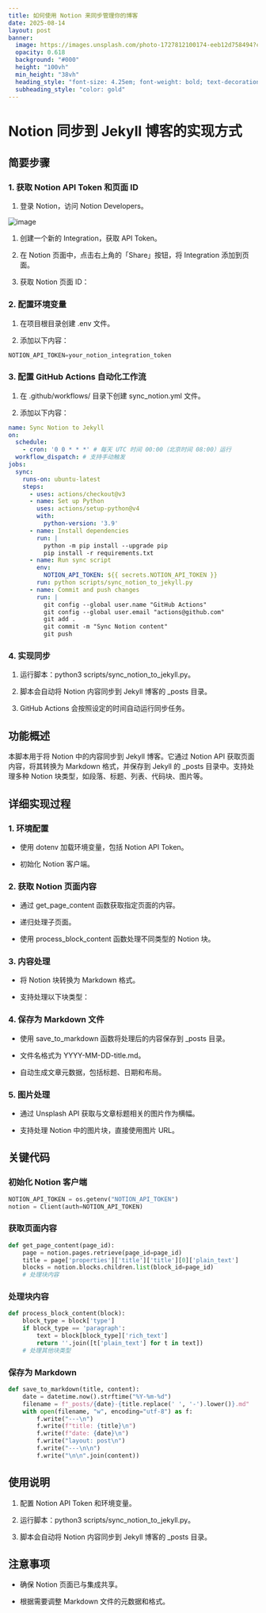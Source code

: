 ```yaml
---
title: 如何使用 Notion 来同步管理你的博客
date: 2025-08-14
layout: post
banner:
  image: https://images.unsplash.com/photo-1727812100174-eeb12d758494?crop=entropy&cs=tinysrgb&fit=max&fm=jpg&ixid=M3w2OTIwMzJ8MHwxfHJhbmRvbXx8fHx8fHx8fDE3NTUxODEzMTl8&ixlib=rb-4.1.0&q=80&w=1080
  opacity: 0.618
  background: "#000"
  height: "100vh"
  min_height: "38vh"
  heading_style: "font-size: 4.25em; font-weight: bold; text-decoration: underline"
  subheading_style: "color: gold"
---
```


# Notion 同步到 Jekyll 博客的实现方式

## 简要步骤

### 1. 获取 Notion API Token 和页面 ID

1. 登录 Notion，访问 Notion Developers。

![image](https://prod-files-secure.s3.us-west-2.amazonaws.com/a7a0cc5a-89b9-4cda-8686-1fba0ca52f40/d19c1afe-dea5-4312-9333-786b0ba83054/image.png?X-Amz-Algorithm=AWS4-HMAC-SHA256&X-Amz-Content-Sha256=UNSIGNED-PAYLOAD&X-Amz-Credential=ASIAZI2LB466SK2Q47FB%2F20250814%2Fus-west-2%2Fs3%2Faws4_request&X-Amz-Date=20250814T142158Z&X-Amz-Expires=3600&X-Amz-Security-Token=IQoJb3JpZ2luX2VjEP7%2F%2F%2F%2F%2F%2F%2F%2F%2F%2FwEaCXVzLXdlc3QtMiJHMEUCIQCr9kObLg2n0zRUfCjJ9EseryN%2BLAyc6p23zGBGc7WPOQIgYD%2FQqTFX%2Bv4Q9Xun9o%2FHI6Ioh2AtJnOIIbj4NCGQcNMq%2FwMIRxAAGgw2Mzc0MjMxODM4MDUiDOU2zTkBw3H5bzGI1yrcA4sB58BzCHFDBcBkvKmtjuBFtUIqdAD%2F%2BzAYORINM%2FAvcDscXFAj%2BxfjqZJ6blqQaNDUZAha9TXz%2FPDsWbLZ3GAkup%2Fd67WhkP%2B7QdJxiN70rwX0GKagioCbWfVoklTkoKKTPdw6xokG1uPyIXxvg%2FuuffVm7GhuiXgvKuJeVSQ80vGXHkgTwgiDUTAIbPVdazkbGq6VOTEnssRKKwvEGhCPW9HctUcJsymcalUMwytX7M1vG%2FCxs2RBP7PQRU%2Be073gByX5BT6sCNjWO6nryfD%2BlHw2EMDecpI29WywAW%2BKHwzCBaPrZfruXo8xaxwTbNTYwHNu1sVizE%2F1tBn8vtKPoipDQPTAGEhQb%2B%2BEYCAl9YVljSZdSYDy8RthtaMcddiP2sc%2FKBmMog4cs42Tn9GyDU2aw1ufATTY3GSTTG6fdkY5VZss0Q%2FVGaBC7IQQCFCVNehg%2BPopbaz1kzGQQHhf8sBLxhNV256udeHwypjTmeEzsKOWz%2BXnqc8peFEoj12%2BZLJPUYcRVxujpiRx56cqs9qDdMCD4hgsBjlQafnytIPK8Memp54iC483ed6UgzDRB3NhhiWghtsKC8CdBC%2Blmbzihae1NFrgihiJ7daNFHPEgpVv0udqQiTwMPjN98QGOqUBnmmlX588DkTDV%2FF5TJIjLumFJ1gIQQheTkZ5Qg6p%2FkHcqUkRopMLKnNfYaSaUhJdImv3gzNmISCpMKIZg4e3CfWmUBTc6JzvPzt7zp0%2BGLxUUu2bvxIk2SACW4O99Eldf6tOU7X0mo9v3IWk%2FcpM%2F6oo4RcHQQrWzo1nZzMUAIkmNPn60LQXCxbtPLPr7bzfKT%2FqOQO2WU5Tot4YpzfB6FDZctya&X-Amz-Signature=30829a2fd640c7da7cb1f0d5fac9ecaf1d1cae7e4cf2aa07bbf65f927384ca5b&X-Amz-SignedHeaders=host&x-amz-checksum-mode=ENABLED&x-id=GetObject)

1. 创建一个新的 Integration，获取 API Token。

1. 在 Notion 页面中，点击右上角的「Share」按钮，将 Integration 添加到页面。

1. 获取 Notion 页面 ID：


### 2. 配置环境变量

1. 在项目根目录创建 .env 文件。

1. 添加以下内容：

```javascript
NOTION_API_TOKEN=your_notion_integration_token
```

### 3. 配置 GitHub Actions 自动化工作流

1. 在 .github/workflows/ 目录下创建 sync_notion.yml 文件。

1. 添加以下内容：

```yaml
name: Sync Notion to Jekyll
on:
  schedule:
    - cron: '0 0 * * *' # 每天 UTC 时间 00:00（北京时间 08:00）运行
  workflow_dispatch: # 支持手动触发
jobs:
  sync:
    runs-on: ubuntu-latest
    steps:
      - uses: actions/checkout@v3
      - name: Set up Python
        uses: actions/setup-python@v4
        with:
          python-version: '3.9'
      - name: Install dependencies
        run: |
          python -m pip install --upgrade pip
          pip install -r requirements.txt
      - name: Run sync script
        env:
          NOTION_API_TOKEN: ${{ secrets.NOTION_API_TOKEN }}
        run: python scripts/sync_notion_to_jekyll.py
      - name: Commit and push changes
        run: |
          git config --global user.name "GitHub Actions"
          git config --global user.email "actions@github.com"
          git add .
          git commit -m "Sync Notion content"
          git push
```

### 4. 实现同步

1. 运行脚本：python3 scripts/sync_notion_to_jekyll.py。

1. 脚本会自动将 Notion 内容同步到 Jekyll 博客的 _posts 目录。

1. GitHub Actions 会按照设定的时间自动运行同步任务。

## 功能概述

本脚本用于将 Notion 中的内容同步到 Jekyll 博客。它通过 Notion API 获取页面内容，将其转换为 Markdown 格式，并保存到 Jekyll 的 _posts 目录中。支持处理多种 Notion 块类型，如段落、标题、列表、代码块、图片等。

## 详细实现过程

### 1. 环境配置

- 使用 dotenv 加载环境变量，包括 Notion API Token。

- 初始化 Notion 客户端。

### 2. 获取 Notion 页面内容

- 通过 get_page_content 函数获取指定页面的内容。

- 递归处理子页面。

- 使用 process_block_content 函数处理不同类型的 Notion 块。

### 3. 内容处理

- 将 Notion 块转换为 Markdown 格式。

- 支持处理以下块类型：


### 4. 保存为 Markdown 文件

- 使用 save_to_markdown 函数将处理后的内容保存到 _posts 目录。

- 文件名格式为 YYYY-MM-DD-title.md。

- 自动生成文章元数据，包括标题、日期和布局。

### 5. 图片处理

- 通过 Unsplash API 获取与文章标题相关的图片作为横幅。

- 支持处理 Notion 中的图片块，直接使用图片 URL。

## 关键代码

### 初始化 Notion 客户端

```python
NOTION_API_TOKEN = os.getenv("NOTION_API_TOKEN")
notion = Client(auth=NOTION_API_TOKEN)
```

### 获取页面内容

```python
def get_page_content(page_id):
    page = notion.pages.retrieve(page_id=page_id)
    title = page['properties']['title']['title'][0]['plain_text']
    blocks = notion.blocks.children.list(block_id=page_id)
    # 处理块内容
```

### 处理块内容

```python
def process_block_content(block):
    block_type = block['type']
    if block_type == 'paragraph':
        text = block[block_type]['rich_text']
        return ''.join([t['plain_text'] for t in text])
    # 处理其他块类型
```

### 保存为 Markdown

```python
def save_to_markdown(title, content):
    date = datetime.now().strftime("%Y-%m-%d")
    filename = f"_posts/{date}-{title.replace(' ', '-').lower()}.md"
    with open(filename, "w", encoding="utf-8") as f:
        f.write("---\n")
        f.write(f"title: {title}\n")
        f.write(f"date: {date}\n")
        f.write("layout: post\n")
        f.write("---\n\n")
        f.write("\n\n".join(content))
```

## 使用说明

1. 配置 Notion API Token 和环境变量。

1. 运行脚本：python3 scripts/sync_notion_to_jekyll.py。

1. 脚本会自动将 Notion 内容同步到 Jekyll 博客的 _posts 目录。

## 注意事项

- 确保 Notion 页面已与集成共享。

- 根据需要调整 Markdown 文件的元数据和格式。